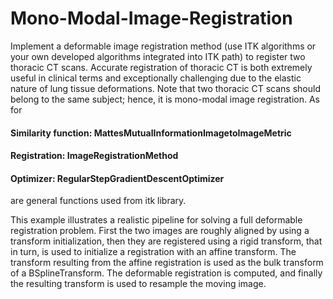 # Mono-Modal-Image-Registration

Implement a deformable image registration method (use ITK algorithms or your own developed algorithms integrated into ITK path) to register two thoracic CT scans. Accurate registration of thoracic CT is both extremely useful in clinical terms and exceptionally challenging due to the elastic nature of lung tissue deformations. Note that two thoracic CT scans should belong to the same subject; hence, it is mono-modal image registration. As for 
#### Similarity function: MattesMutualInformationImagetoImageMetric
#### Registration: ImageRegistrationMethod
#### Optimizer: RegularStepGradientDescentOptimizer 
are general functions used from itk library.

This example illustrates a realistic pipeline for solving a full deformable registration problem. 
First the two images are roughly aligned by using a transform initialization, then they are registered using a rigid transform, that in turn, is used to initialize a registration with an affine transform. The transform resulting from the affine registration is used as the bulk transform of a BSplineTransform. The deformable registration is computed, and finally the resulting transform is used to resample the moving image.
